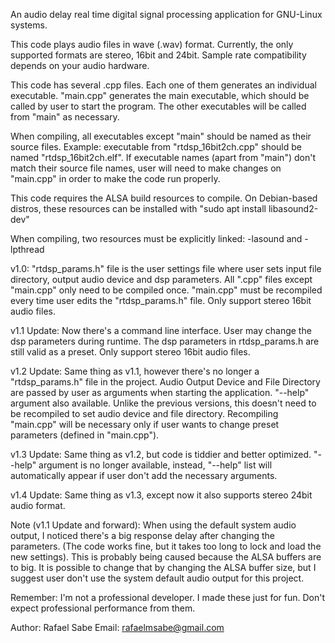 An audio delay real time digital signal processing application for GNU-Linux systems.

This code plays audio files in wave (.wav) format. 
Currently, the only supported formats are stereo, 16bit and 24bit. Sample rate compatibility depends on your audio hardware.

This code has several .cpp files. Each one of them generates an individual executable. 
"main.cpp" generates the main executable, which should be called by user to start the program. 
The other executables will be called from "main" as necessary.

When compiling, all executables except "main" should be named as their source files. 
Example: executable from "rtdsp_16bit2ch.cpp" should be named "rtdsp_16bit2ch.elf". 
If executable names (apart from "main") don't match their source file names, user will need to make changes on "main.cpp" in order to make the code run properly.

This code requires the ALSA build resources to compile. 
On Debian-based distros, these resources can be installed with "sudo apt install libasound2-dev"

When compiling, two resources must be explicitly linked: -lasound and -lpthread

v1.0:
"rtdsp_params.h" file is the user settings file where user sets input file directory, output audio device and dsp parameters. 
All ".cpp" files except "main.cpp" only need to be compiled once. "main.cpp" must be recompiled every time user edits the "rtdsp_params.h" file.
Only support stereo 16bit audio files.

v1.1 Update:
Now there's a command line interface. User may change the dsp parameters during runtime.
The dsp parameters in rtdsp_params.h are still valid as a preset.
Only support stereo 16bit audio files.

v1.2 Update:
Same thing as v1.1, however there's no longer a "rtdsp_params.h" file in the project. 
Audio Output Device and File Directory are passed by user as arguments when starting the application.
"--help" argument also available.
Unlike the previous versions, this doesn't need to be recompiled to set audio device and file directory.
Recompiling "main.cpp" will be necessary only if user wants to change preset parameters (defined in "main.cpp").

v1.3 Update:
Same thing as v1.2, but code is tiddier and better optimized.
"--help" argument is no longer available, instead, "--help" list will automatically appear if user don't add the necessary arguments.

v1.4 Update:
Same thing as v1.3, except now it also supports stereo 24bit audio format.

Note (v1.1 Update and forward): 
When using the default system audio output, I noticed there's a big response delay after changing the parameters. 
(The code works fine, but it takes too long to lock and load the new settings).
This is probably being caused because the ALSA buffers are to big. 
It is possible to change that by changing the ALSA buffer size, but I suggest user don't use the system default audio output for this project.

Remember: I'm not a professional developer. I made these just for fun. Don't expect professional performance from them.

Author: Rafael Sabe 
Email: rafaelmsabe@gmail.com
